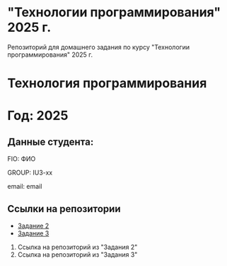# "Технологии программирования" 2025 г.
Репозиторий для домашнего задания по курсу "Технологии программирования" 2025 г.
# Технология программирования
# Год: 2025

## Данные студента:

FIO: ФИО

GROUP: IU3-xx

email: email

## Ссылки на репозитории

- [Задание 2](https://github.com/notsokilla/ToP_1)
- [Задание 3](https://github.com/notsokilla/TP_1)


1. Ссылка на репозиторий из "Задания 2"
2. Ссылка на репозиторий из "Задания 3"
